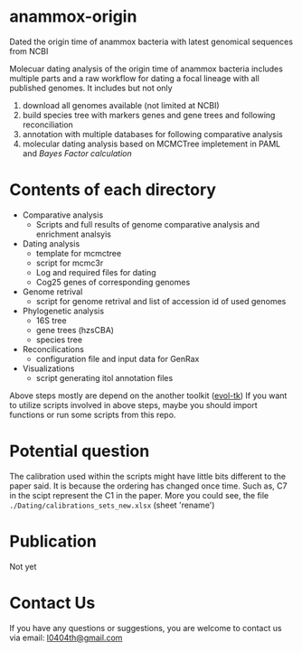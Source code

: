 # anammox-origin
Dated the origin time of anammox bacteria with latest genomical sequences from NCBI

Molecuar dating analysis of the origin time of anammox bacteria includes multiple parts and a raw workflow for dating a focal lineage with all published genomes.
It includes but not only
1. download all genomes available (not limited at NCBI)
2. build species tree with markers genes and gene trees and following reconciliation
3. annotation with multiple databases for following comparative analysis
4. molecular dating analysis based on MCMCTree impletement in PAML and *Bayes Factor calculation*


# Contents of each directory

* Comparative analysis 
  * Scripts and full results of genome comparative analysis and enrichment analsyis
* Dating analysis
  * template for mcmctree
  * script for mcmc3r 
  * Log and required files for dating
  * Cog25 genes of corresponding genomes
* Genome retrival
  * script for genome retrival and list of accession id of used genomes
* Phylogenetic analysis
  * 16S tree
  * gene trees (hzsCBA)
  * species tree
* Reconcilications
  * configuration file and input data for GenRax
* Visualizations
  * script generating itol annotation files 

Above steps mostly are depend on the another toolkit ([evol-tk](https://github.com/444thLiao/evol_tk)) 
If you want to utilize scripts involved in above steps, maybe you should import functions or run some scripts from this repo.


# Potential question

The calibration used within the scripts might have little bits different to the paper said. It is because the ordering has changed once time. Such as, C7 in the scipt represent the C1 in the paper.
More you could see, the file `./Dating/calibrations_sets_new.xlsx` (sheet 'rename')


# Publication
Not yet

# Contact Us
If you have any questions or suggestions, you are welcome to contact us via email: l0404th@gmail.com